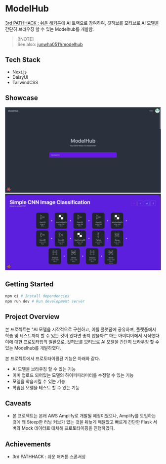 # ModelHub

[3rd PATHHACK : 쉬운 해커톤](https://event-us.kr/pathfinder/event/43523)에 AI 트랙으로 참여하여, 깃허브를 모티브로 AI 모델을 간단히 브라우징 할 수 있는 Modelhub를 개발함.

> [!NOTE]\
> See also: [junwha0511/modelhub](https://github.com/junwha0511/modelhub)

## Tech Stack

- Next.js
- DaisyUI
- TailwindCSS

## Showcase

![home](./examples/home.png)
![detail](./examples/detail.png)

## Getting Started

```bash
npm ci # Install dependencies
npm run dev # Run development server
```

## Project Overview

본 프로젝트는 "AI 모델을 시작적으로 구현하고, 이를 플랫폼에 공유하며, 플랫폼에서 학습 및 테스트까지 할 수 있는 것이 있다면 좋지 않을까?" 하는 아이디어에서 시작했다. 이에 대한 프로토타입의 일환으로, 깃허브를 모티브로 AI 모델을 간단히 브라우징 할 수 있는 Modelhub를 개발하였다.



본 프로젝트에서 프로토타이핑된 기능은 아래와 같다.




- AI 모델을 브라우징 할 수 있는 기능
- 이미 업로드 되어있는 모델의 하이퍼파라미터를 수정할 수 있는 기능
- 모델을 학습시킬 수 있는 기능
- 학습된 모델을 테스트 할 수 있는 기능


## Caveats

- 본 프로젝트는 본래 AWS Amplify로 개발될 예정이었으나, Amplify를 도입하는 것에 꽤 Steep한 러닝 커브가 있는 것을 뒤늦게 깨달았고 빠르게 간단한 Flask 서버와 Mock 데이터로 대체해 프로토타이핑을 진행하였다.

## Achievements

- 3rd PATHHACK : 쉬운 해커톤 스폰서상

